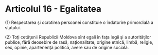 # Articolul 16 - Egalitatea

(1) Respectarea şi ocrotirea persoanei constituie o îndatorire primordială a statului.

(2) Toţi cetăţenii Republicii Moldova sînt egali în faţa legii şi a autorităţilor publice, fără deosebire de rasă, naţionalitate, origine etnică, limbă, religie, sex, opinie, apartenenţă politică, avere sau de origine socială.